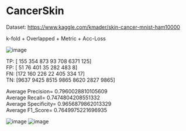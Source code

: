 # CancerSkin
Dataset: https://www.kaggle.com/kmader/skin-cancer-mnist-ham10000

k-fold + Overlapped + Metric + Acc-Loss

![image](https://user-images.githubusercontent.com/83599638/163395586-6936036b-78dd-4a52-86be-79c74c7230d7.png)

TP: [ 155  354  873   93  708 6371  125]                                  
FP: [ 51  76 401  35 282 483   8]                            
FN: [172 160 226  22 405 334  17]                       
TN: [9637 9425 8515 9865 8620 2827 9865]                             


Average Precision= 0.7960028810105609                    
Average Recall= 0.7474804208551332                
Average Specificity= 0.9656879862013329                        
Average F1_Score= 0.7649975221696935                                  

![image](https://user-images.githubusercontent.com/83599638/163397107-3b37d784-3b1a-40d9-81a4-546d9d0c6b2c.png) 
![image](https://user-images.githubusercontent.com/83599638/163398973-1487c156-1937-41db-95be-b339f37f434c.png)
